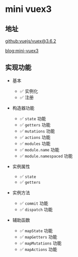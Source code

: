 # mini vuex3

## 地址

[github:vuejs/vuex@3.6.2](https://github.com/vuejs/vuex/tree/v3.6.2)

[blog:mini-vuex3](https://blog.965.ink/2022/05/07/mini-project/mini-vuex3/)

## 实现功能

-   基本

    -   ✅ 实例化
    -   ✅ 注册

-   构造器功能

    -   ✅ `state` 功能
    -   ✅ `getters` 功能
    -   ✅ `mutations` 功能
    -   ✅ `actions` 功能
    -   ✅ `modules` 功能
    -   ✅ `module.name` 功能
    -   ✅ `module.namespaced` 功能

-   实例属性

    -   ✅ `state`
    -   ✅ `getters`

-   实例方法

    -   ✅ `commit` 功能
    -   ✅ `dispatch` 功能

-   辅助函数

    -   ✅ `mapState` 功能
    -   ✅ `mapGetters` 功能
    -   ✅ `mapMutations` 功能
    -   ✅ `mapActions` 功能

